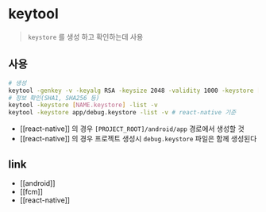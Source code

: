# keytool

> `keystore` 를 생성 하고 확인하는데 사용

## 사용
```sh
# 생성
keytool -genkey -v -keyalg RSA -keysize 2048 -validity 1000 -keystore [NAME.keystore] -alias [ALIAS_NAME]
# 정보 확인(SHA1, SHA256 등)
keytool -keystore [NAME.keystore] -list -v
keytool -keystore app/debug.keystore -list -v # react-native 기준
```
- [[react-native]] 의 경우 `[PROJECT_ROOT]/android/app` 경로에서 생성할 것
- [[react-native]] 의 경우 프로젝트 생성시 `debug.keystore` 파일은 함께 생성된다

## link
- [[android]]
- [[fcm]]
- [[react-native]]
